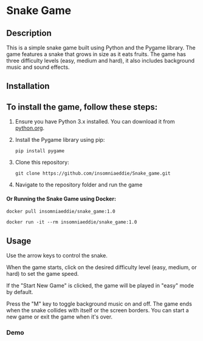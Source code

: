 # Snake Game



## Description

This is a simple snake game built using Python and the Pygame library. The game features a snake that grows in size as it eats fruits. The game has three difficulty levels (easy, medium and hard), it also includes background music and sound effects.



## Installation

## To install the game, follow these steps: 

1. Ensure you have Python 3.x installed. You can download it from [python.org](https://www.python.org/downloads/). 

2. Install the Pygame library using pip: 

    ```
    pip install pygame
    ```

3. Clone this repository: 

   ```
   git clone https://github.com/insomniaeddie/Snake_game.git
   ```

4. Navigate to the repository folder and run the game



#### Or Running the Snake Game using Docker:

```
docker pull insomniaeddie/snake_game:1.0
```

```
docker run -it --rm insomniaeddie/snake_game:1.0
```



## Usage 

Use the arrow keys to control the snake. 

When the game starts, click on the desired difficulty level (easy, medium, or hard) to set the game speed. 

If the  "Start New Game" is clicked, the game will be played in "easy" mode by default.

Press the "M" key to toggle background music on and off. The game ends when the snake collides with itself or the screen borders. You can start a new game or exit the game when it's over.



### Demo



